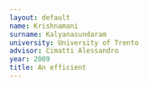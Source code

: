 ```yaml
---
layout: default 
name: Krishnamani
surname: Kalyanasundaram
university: University of Trento
advisor: Cimatti Alessandro
year: 2009
title: An efficient
---
```

